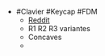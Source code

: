 - #Clavier #Keycap #FDM
	- [Reddit](https://www.reddit.com/r/ErgoMechKeyboards/comments/1h3zof2/my_new_keycap_set_design/)
	- R1 R2 R3 variantes
	- Concaves
	-